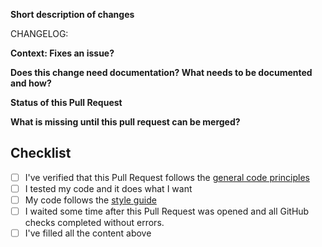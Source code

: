 <!-- Thank you for working on Jamulus and opening a Pull Request! Please fill in the following to make the review process straightforward -->

**Short description of changes**

<!-- Explain what your PR does -->

CHANGELOG: <!-- Insert a short, end-user understandable sentence in past tense right here, e.g.: Client: Fixed crash when clicking the connect button too fast or SKIP if the change should not be documented in the ChangeLog -->

**Context: Fixes an issue?**

<!-- If this fixes an issue, please write Fixes: <issue number here>; if not, please give your PR a context. -->

**Does this change need documentation? What needs to be documented and how?**

<!-- Most new features should be documented on the website: https://github.com/jamulussoftware/jamuluswebsite/ If you have a proposal what to document, feel free to open a draft PR on the website repo -->

**Status of this Pull Request**

<!-- This might be edited by maintainers. -->
<!-- Proof of concept (not to be merged soon); Working implementation; ... -->

**What is missing until this pull request can be merged?**

<!-- Does it still need more testing; ... -->

## Checklist

<!-- Please tick the check boxes when done by replacing the space by an x, e.g. [x]. -->

-  [ ] I've verified that this Pull Request follows the [general code principles](https://github.com/jamulussoftware/jamulus/blob/master/CONTRIBUTING.md#jamulus-projectsource-code-general-principles)
-  [ ] I tested my code and it does what I want
-  [ ] My code follows the [style guide](https://github.com/jamulussoftware/jamulus/blob/master/CONTRIBUTING.md#source-code-consistency) <!-- You can also check if your code passes clang-format -->
-  [ ] I waited some time after this Pull Request was opened and all GitHub checks completed without errors. <!-- GitHub doesn't run these checks for new contributors automatically. -->
-  [ ] I've filled all the content above

<!-- Uncomment the following line if your PR changes platform- or build-specific code: -->
<!-- AUTOBUILD: Please build all targets -->
